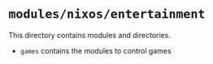 # `modules/nixos/entertainment`
This directory contains modules and directories.
- `games` contains the modules to control games

